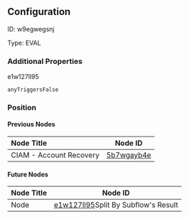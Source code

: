 # <nil>
## Configuration
ID:  w9egwegsnj

Type: EVAL 







### Additional Properties
e1w127ll95
```string 
anyTriggersFalse
```





### Position

#### Previous Nodes
| Node Title | Node ID |
| :------------- | ------------ |
| CIAM - Account Recovery  | [5b7wgayb4e](./5b7wgayb4e.md) | 
 
 #### Future Nodes
| Node Title | Node ID |
| :------------- | ------------ |
| Node |[e1w127ll95](./e1w127ll95.md)Split By Subflow&#39;s Result |[cqktdyqncg](./cqktdyqncg.md) | 
